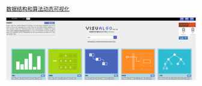 [数据结构和算法动态可视化](https://visualgo.net/zh)

![image-20210307154552476](图片/image-20210307154552476.png)

